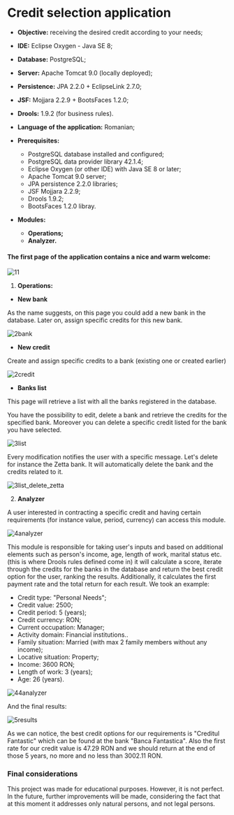 # Credit selection application
* **Objective:** receiving the desired credit according to your needs;
* **IDE:** Eclipse Oxygen - Java SE 8;
* **Database:** PostgreSQL;
* **Server:** Apache Tomcat 9.0 (locally deployed);
* **Persistence:** JPA 2.2.0 + EclipseLink 2.7.0;
* **JSF:** Mojjara 2.2.9 + BootsFaces 1.2.0;
* **Drools:** 1.9.2 (for business rules).
* **Language of the application:** Romanian;
* **Prerequisites:**
  * PostgreSQL database installed and configured;
  * PostgreSQL data provider library 42.1.4;
  * Eclipse Oxygen (or other IDE) with Java SE 8 or later;
  * Apache Tomcat 9.0 server;
  * JPA persistence 2.2.0 libraries;
  * JSF Mojjara 2.2.9;
  * Drools 1.9.2;
  * BootsFaces 1.2.0 libray.

* **Modules:**
  * **Operations;**
  * **Analyzer.**
  
#### The first page of the application contains a nice and warm welcome:

![11](https://user-images.githubusercontent.com/36104236/35930519-cc6a372a-0c3a-11e8-877b-bfbd621a1095.PNG)

1. **Operations:**

  * **New bank**
  
  <p>As the name suggests, on this page you could add a new bank in the database. Later on, assign specific credits for this new bank.</p> 
  
![2bank](https://user-images.githubusercontent.com/36104236/35930567-ef3c4a72-0c3a-11e8-8b52-6fd3a18f3cdd.PNG)
  
  * **New credit**
  
  <p>Create and assign specific credits to a bank (existing one or created earlier)</p>
  
![2credit](https://user-images.githubusercontent.com/36104236/35930590-fc3e20ec-0c3a-11e8-8637-3a365a13f470.PNG)

  * **Banks list**
  
  <p>This page will retrieve a list with all the banks registered in the database.</p> 
  You have the possibility to edit, delete a bank and retrieve the credits for the specified bank. Moreover you can delete a specific credit listed for the bank you have selected.
  
![3list](https://user-images.githubusercontent.com/36104236/35930603-08689690-0c3b-11e8-91c6-24f99af6a966.PNG)
    
  <p>Every modification notifies the user with a specific message. Let's delete for instance the Zetta bank. It will automatically delete the bank and the credits related to it.</p>

![3list_delete_zetta](https://user-images.githubusercontent.com/36104236/35930644-27077bf2-0c3b-11e8-93d3-3c8374741162.PNG)

2. **Analyzer**
  <p>A user interested in contracting a specific credit and having certain requirements (for instance value, period, currency) can access this module.
  
  ![4analyzer](https://user-images.githubusercontent.com/36104236/35930675-409c0344-0c3b-11e8-9a23-5982dd66e104.PNG)
  
  This module is responsible for taking user's inputs and based on additional elements such as person's income, age, length of work, marital status etc.
  (this is where Drools rules defined come in) it will calculate a score, iterate through the credits for the banks in the database and
  return the best credit option for the user, ranking the results. Additionally, it calculates the first payment rate and the total return for each result.
  We took an example:</p>
   * Credit type: "Personal Needs";
   * Credit value: 2500;
   * Credit period: 5 (years);
   * Credit currency: RON;
   * Current occupation: Manager;
   * Activity domain: Financial institutions..
   * Family situation: Married (with max 2 family members without any income);
   * Locative situation: Property;
   * Income: 3600 RON;
   * Length of work: 3 (years);
   * Age: 26 (years).
   
   ![44analyzer](https://user-images.githubusercontent.com/36104236/35931095-63f07fb8-0c3c-11e8-90ba-e62597f9290d.PNG)
   
   And the final results:
   
   ![5results](https://user-images.githubusercontent.com/36104236/35931108-6f37c55c-0c3c-11e8-825c-a4a251d3caa0.PNG)
   
   As we can notice, the best credit options for our requirements is "Creditul Fantastic" which can be found at the bank
   "Banca Fantastica". Also the first rate for our credit value is 47.29 RON and we should return at the end of those 5 years,
   no more and no less than 3002.11 RON.
  
  ### Final considerations
  
  <p>This project was made for educational purposes. However, it is not perfect. In the future, further improvements will be made,
  considering the fact that at this moment it addresses only natural persons, and not legal persons.</p> 
  
  
